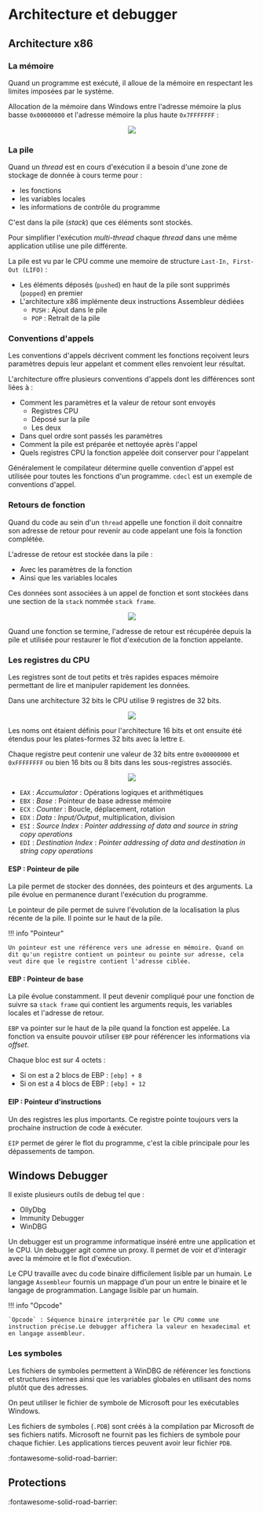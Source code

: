 # Architecture et debugger

## Architecture x86

### La mémoire

Quand un programme est exécuté, il alloue de la mémoire en respectant les limites imposées par le système.

Allocation de la mémoire dans Windows entre l'adresse mémoire la plus basse `0x00000000` et l'adresse mémoire la plus haute `0x7FFFFFFF` :

<p align="center">
  <img src="https://raw.githubusercontent.com/s-lck/HolisticPwning/main/assets/architecture_x86_01.png">
</p>

### La pile

Quand un *thread* est en cours d'exécution il a besoin d'une zone de stockage de donnée à cours terme pour :

- les fonctions
- les variables locales
- les informations de contrôle du programme

C'est dans la pile (*stack*) que ces éléments sont stockés.

Pour simplifier l'exécution *multi-thread* chaque *thread* dans une même application utilise une pile différente.

La pile est vu par le CPU comme une memoire de structure `Last-In, First-Out (LIFO)` :

- Les éléments déposés (`pushed`) en haut de la pile sont supprimés (`popped`) en premier
- L'architecture x86 implémente deux instructions Assembleur dédiées
    * `PUSH` : Ajout dans le pile
    * `POP` : Retrait de la pile

### Conventions d'appels

Les conventions d'appels décrivent comment les fonctions reçoivent leurs paramètres depuis leur appelant et comment elles renvoient leur résultat.

L'architecture offre plusieurs conventions d'appels dont les différences sont liées à :

- Comment les paramètres et la valeur de retour sont envoyés
    * Registres CPU
    * Déposé sur la pile
    * Les deux
- Dans quel ordre sont passés les paramètres
- Comment la pile est préparée et nettoyée après l'appel
- Quels registres CPU la fonction appelée doit conserver pour l'appelant

Généralement le compilateur détermine quelle convention d'appel est utilisée pour toutes les fonctions d'un programme. `cdecl` est un exemple de conventions d'appel.

### Retours de fonction

Quand du code au sein d'un `thread` appelle une fonction il doit connaitre son adresse de retour pour revenir au code appelant une fois la fonction complétée.

L'adresse de retour est stockée dans la pile :

- Avec les paramètres de la fonction
- Ainsi que les variables locales

Ces données sont associées à un appel de fonction et sont stockées dans une section de la `stack` nommée `stack frame`.

<p align="center">
  <img src="https://raw.githubusercontent.com/s-lck/HolisticPwning/main/assets/architecture_x86_02.png">
</p>

Quand une fonction se termine, l'adresse de retour est récupérée depuis la pile et utilisée pour restaurer le flot d'exécution de la fonction appelante.

### Les registres du CPU

Les registres sont de tout petits et très rapides espaces mémoire permettant de lire et manipuler rapidement les données.

Dans une architecture 32 bits le CPU utilise 9 registres de 32 bits.

<p align="center">
  <img src="https://raw.githubusercontent.com/s-lck/HolisticPwning/main/assets/architecture_x86_03.png">
</p>

Les noms ont étaient définis pour l'architecture 16 bits et ont ensuite été étendus pour les plates-formes 32 bits avec la lettre `E`.

Chaque registre peut contenir une valeur de 32 bits entre `0x00000000` et `0xFFFFFFFF` ou bien 16 bits ou 8 bits dans les sous-registres associés.

<p align="center">
  <img src="https://raw.githubusercontent.com/s-lck/HolisticPwning/main/assets/architecture_x86_04.png">
</p>

- `EAX` : *Accumulator* : Opérations logiques et arithmétiques
- `EBX` : *Base* : Pointeur de base adresse mémoire
- `ECX` : *Counter* : Boucle, déplacement, rotation
- `EDX` : *Data* : *Input/Output*, multiplication, division
- `ESI` : *Source Index* : *Pointer addressing of data and source in string copy operations*
- `EDI` : *Destination Index* : *Pointer addressing of data and destination in string copy operations*

#### ESP : Pointeur de pile

La pile permet de stocker des données, des pointeurs et des arguments. La pile évolue en permanence durant l'exécution du programme.

Le pointeur de pile permet de suivre l'évolution de la localisation la plus récente de la pile. Il pointe sur le haut de la pile.

!!! info "Pointeur"

    Un pointeur est une référence vers une adresse en mémoire. Quand on dit qu'un registre contient un pointeur ou pointe sur adresse, cela veut dire que le registre contient l'adresse ciblée.

#### EBP : Pointeur de base

La pile évolue constamment. Il peut devenir compliqué pour une fonction de suivre sa `stack frame` qui contient les arguments requis, les variables locales et l'adresse de retour.

`EBP` va pointer sur le haut de la pile quand la fonction est appelée. La fonction va ensuite pouvoir utiliser `EBP` pour référencer les informations via *offset*.

Chaque bloc est sur 4 octets :

- Si on est a 2 blocs de EBP : `[ebp] + 8`
- Si on est a 4 blocs de EBP :  `[ebp] + 12`

#### EIP : Pointeur d'instructions

Un des registres les plus importants. Ce registre pointe toujours vers la prochaine instruction de code à exécuter.

`EIP` permet de gérer le flot du programme, c'est la cible principale pour les dépassements de tampon.

## Windows Debugger

Il existe plusieurs outils de debug tel que :

- OllyDbg
- Immunity Debugger
- WinDBG

Un debugger est un programme informatique inséré entre une application et le CPU. Un debugger agit comme un proxy. Il permet de voir et d'interagir avec la mémoire et le flot d'exécution.

Le CPU travaille avec du code binaire difficilement lisible par un humain. Le langage `Assembleur` fournis un mappage d’un pour un entre le binaire et le langage de programmation. Langage lisible par un humain.

!!! info "Opcode"

    `Opcode` : Séquence binaire interprétée par le CPU comme une instruction précise.Le debugger affichera la valeur en hexadecimal et en langage assembleur.

### Les symboles

Les fichiers de symboles permettent à WinDBG de référencer les fonctions et structures internes ainsi que les variables globales en utilisant des noms plutôt que des adresses.

On peut utiliser le fichier de symbole de Microsoft pour les exécutables Windows.

Les fichiers de symboles (`.PDB`) sont créés à la compilation par Microsoft de ses fichiers natifs. Microsoft ne fournit pas les fichiers de symbole pour chaque fichier. Les applications tierces peuvent avoir leur fichier `PDB`.

:fontawesome-solid-road-barrier:

## Protections

:fontawesome-solid-road-barrier:
